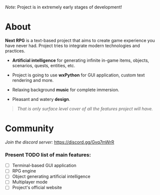 _Note:_ Project is in extremely early stages of development!



# About

**Next RPG** is a text-based project that aims to create game experience you have never had. Project tries to integrate modern technologies and practices. 

- **Artificial intelligence** for generating infinite in-game items, objects, scenarios, quests, entities, etc.

- Project is going to use **wxPython** for GUI application, custom text rendering and more.

- Relaxing background **music** for complete immersion.

- Pleasant and watery **design**. 

> _That is only surface level cover of all the features project will have._

# Community

_Join the discord server:_ https://discord.gg/Gvq7mWrR

### Present TODO list of main features:
- [ ] Terminal-based GUI application
- [ ] RPG engine
- [ ] Object generating artificial intelligence
- [ ] Multiplayer mode
- [ ] Project's official website
